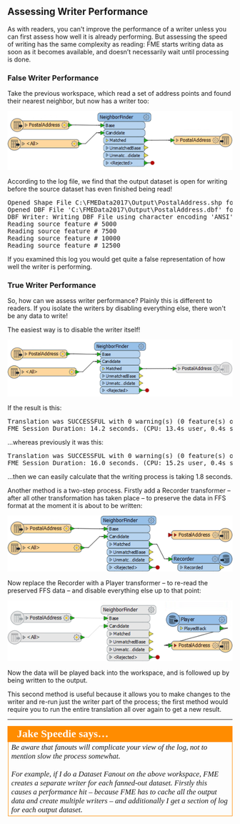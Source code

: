 ## Assessing Writer Performance ##

As with readers, you can't improve the performance of a writer unless you can first assess how well it is already performing. But assessing the speed of writing has the same complexity as reading: FME starts writing data as soon as it becomes available, and doesn’t necessarily wait until processing is done.

### False Writer Performance ###

Take the previous workspace, which read a set of address points and found their nearest neighbor, but now has a writer too:

![](./Images/Img2.021.AssessingWritersWorkspace.png)

According to the log file, we find that the output dataset is open for writing before the source dataset has even finished being read!

<pre>
Opened Shape File C:\FMEData2017\Output\PostalAddress.shp for output
Opened DBF File 'C:\FMEData2017\Output\PostalAddress.dbf' for output
DBF Writer: Writing DBF File using character encoding 'ANSI'
Reading source feature # 5000
Reading source feature # 7500
Reading source feature # 10000
Reading source feature # 12500
</pre>

If you examined this log you would get quite a false representation of how well the writer is performing.

### True Writer Performance ###

So, how can we assess writer performance? Plainly this is different to readers. If you isolate the writers by disabling everything else, there won't be any data to write! 

The easiest way is to disable the writer itself! 

![](./Images/Img2.022.AssessingWritersDisabled.png)

If the result is this:

<pre>
Translation was SUCCESSFUL with 0 warning(s) (0 feature(s) output)
FME Session Duration: 14.2 seconds. (CPU: 13.4s user, 0.4s system)
</pre>

...whereas previously it was this:

<pre>
Translation was SUCCESSFUL with 0 warning(s) (0 feature(s) output)
FME Session Duration: 16.0 seconds. (CPU: 15.2s user, 0.4s system)
</pre>

...then we can easily calculate that the writing process is taking 1.8 seconds.

Another method is a two-step process. Firstly add a Recorder transformer – after all other transformation has taken place – to preserve the data in FFS format at the moment it is about to be written:

![](./Images/Img2.023.AssessingWritersWorkspaceRecorder.png)

Now replace the Recorder with a Player transformer – to re-read the preserved FFS data – and disable everything else up to that point:

![](./Images/Img2.024.AssessingWritersWorkspacePlayer.png)

Now the data will be played back into the workspace, and is followed up by being written to the output.

This second method is useful because it allows you to make changes to the writer and re-run just the writer part of the process; the first method would require you to run the entire translation all over again to get a new result. 

---

<table style="border-spacing: 0px">
<tr>
<td style="vertical-align:middle;background-color:darkorange;border: 2px solid darkorange">
<i class="fa fa-quote-left fa-lg fa-pull-left fa-fw" style="color:white;padding-right: 12px;vertical-align:text-top"></i>
<span style="color:white;font-size:x-large;font-weight: bold;font-family:serif">Jake Speedie says…</span>
</td>
</tr>

<tr>
<td style="border: 1px solid darkorange">
<span style="font-family:serif; font-style:italic; font-size:larger">
Be aware that fanouts will complicate your view of the log, not to mention slow the process somewhat.
<br><br>For example, if I do a Dataset Fanout on the above workspace, FME creates a separate writer for each fanned-out dataset. Firstly this causes a performance hit – because FME has to cache all the output data and
create multiple writers – and additionally I get a section of log for each output dataset.
</span>
</td>
</tr>
</table>

